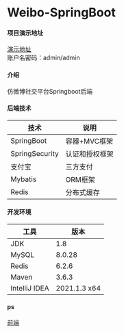 # Weibo-SpringBoot

#### 项目演示地址

[演示地址](http://1.15.232.5:8089)  
账户名密码：admin/admin

#### 介绍
仿微博社交平台Springboot后端

#### 后端技术
|  技术   | 说明  |
|  ----  | ----  |
| SpringBoot  | 容器+MVC框架 |
| SpringSecurity  | 认证和授权框架 |
| 支付宝 | 三方支付 |
| Mybatis | ORM框架 |
| Redis | 分布式缓存 |

#### 开发环境

|  工具   | 版本 |
|  ----  | ----  |
| JDK | 1.8 |
| MySQL | 8.0.28 |
| Redis | 6.2.6 |
| Maven | 3.6.3 |
| IntelliJ IDEA | 2021.1.3 x64 |

#### ps

[前端](https://github.com/woyaoxuexi1231/Weibo-vue)